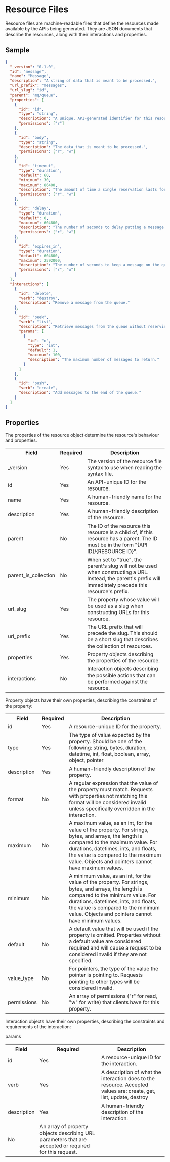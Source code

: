 # Resource Files

Resource files are machine-readable files that define the resources made available by the APIs being generated. They are JSON documents that describe the resources, along with their interactions and properties.

## Sample

```json
{
  "_version": "0.1.0",
  "id": "message",
  "name": "Message",
  "description": "A string of data that is meant to be processed.",
  "url_prefix": "messages",
  "url_slug": "id",
  "parent": "mq/queue",
  "properties": [
    {
      "id": "id",
      "type": "string",
      "description": "A unique, API-generated identifier for this resource.",
      "permissions": ["r"]
    },
    {
      "id": "body",
      "type": "string",
      "description": "The data that is meant to be processed.",
      "permissions": ["r", "w"]
    },
    {
      "id": "timeout",
      "type": "duration",
      "default": 60,
      "minimum": 30,
      "maximum": 86400,
      "description": "The amount of time a single reservation lasts for this message by default. This can be overwritten on a per-request basis.",
      "permissions": ["r", "w"]
    },
    {
      "id": "delay",
      "type": "duration",
      "default": 0,
      "maximum": 604800,
      "description": "The number of seconds to delay putting a message on the queue. The message will not be available until this time has elapsed.",
      "permissions": ["r", "w"]
    },
    {
      "id": "expires_in",
      "type": "duration",
      "default": 604800,
      "maximum": 2592000,
      "description": "The number of seconds to keep a message on the queue before it is automatically deleted.",
      "permissions": ["r", "w"]
    }
  ],
  "interactions": [
    {
      "id": "delete",
      "verb": "destroy",
      "description": "Remove a message from the queue."
    },
    {
      "id": "peek",
      "verb": "list",
      "description": "Retrieve messages from the queue without reserving them.",
      "params": [
        {
          "id": "n",
          "type": "int",
          "default": 1,
          "maximum": 100,
          "description": "The maximum number of messages to return."
        }
      ]
    },
    {
      "id": "push",
      "verb": "create",
      "description": "Add messages to the end of the queue."
    }
  ]
}
```

## Properties

The properties of the resource object determine the resource's behaviour and properties.

<table>
<tr><th>Field</th><th>Required</th><th>Description</th></tr>
<tr><td>_version</td><td>Yes</td><td>The version of the resource file syntax to use when reading the syntax file.</td></tr>
<tr><td>id</td><td>Yes</td><td>An API-unique ID for the resource.</td></tr>
<tr><td>name</td><td>Yes</td><td>A human-friendly name for the resource.</td></tr>
<tr><td>description</td><td>Yes</td><td>A human-friendly description of the resource.</td></tr>
<tr><td>parent</td><td>No</td><td>The ID of the resource this resource is a child of, if this resource has a parent. The ID must be in the form &quot;{API ID}/{RESOURCE ID}&quot;.</td></tr>
<tr><td>parent_is_collection</td><td>No</td><td>When set to &quot;true&quot;, the parent's slug will not be used when constructing a URL. Instead, the parent's prefix will immediately precede this resource's prefix.</td></tr>
<tr><td>url_slug</td><td>Yes</td><td>The property whose value will be used as a slug when constructing URLs for this resource.</td></tr>
<tr><td>url_prefix</td><td>Yes</td><td>The URL prefix that will precede the slug. This should be a short slug that describes the collection of resources.</td></tr>
<tr><td>properties</td><td>Yes</td><td>Property objects describing the properties of the resource.</td></tr>
<tr><td>interactions</td><td>No</td><td>Interaction objects describing the possible actions that can be performed against the resource.</td></tr>
</table>

Property objects have their own properties, describing the constraints of the property:

<table>
<tr><th>Field</th><th>Required</th><th>Description</th></tr>
<tr><td>id</td><td>Yes</td><td>A resource-unique ID for the property.</td></tr>
<tr><td>type</td><td>Yes</td><td>The type of value expected by the property. Should be one of the following: string, bytes, duration, datetime, int, float, boolean, array, object, pointer</td></tr>
<tr><td>description</td><td>Yes</td><td>A human-friendly description of the property.</td></tr>
<tr><td>format</td><td>No</td><td>A regular expression that the value of the property must match. Requests with properties not matching this format will be considered invalid unless specifically overridden in the interaction.</td></tr>
<tr><td>maximum</td><td>No</td><td>A maximum value, as an int, for the value of the property. For strings, bytes, and arrays, the length is compared to the maximum value. For durations, datetimes, ints, and floats, the value is compared to the maximum value. Objects and pointers cannot have maximum values.</td></tr>
<tr><td>minimum</td><td>No</td><td>A minimum value, as an int, for the value of the property. For strings, bytes, and arrays, the length is compared to the minimum value. For durations, datetimes, ints, and floats, the value is compared to the minimum value. Objects and pointers cannot have minimum values.</td></tr>
<tr><td>default</td><td>No</td><td>A default value that will be used if the property is omitted. Properties without a default value are considered required and will cause a request to be considered invalid if they are not specified.</td></tr>
<tr><td>value_type</td><td>No</td><td>For pointers, the type of the value the pointer is pointing to. Requests pointing to other types will be considered invalid.</td></tr>
<tr><td>permissions</td><td>No</td><td>An array of permissions (&quot;r&quot; for read, &quot;w&quot; for write) that clients have for this property.</td></tr>
</table>

Interaction objects have their own properties, describing the constraints and requirements of the interaction:

<table>
<tr><th>Field</th><th>Required</th><th>Description</th></tr>
<tr><td>id</td><td>Yes</td><td>A resource-unique ID for the interaction.</td></tr>
<tr><td>verb</td><td>Yes</td><td>A description of what the interaction does to the resource. Accepted values are: create, get, list, update, destroy</td></tr>
<tr><td>description</td><td>Yes</td><td>A human-friendly description of the interaction.</td></tr>
<tr<td>params</td><td>No</td><td>An array of property objects describing URL parameters that are accepted or required for this request.</td></tr>
</table>
